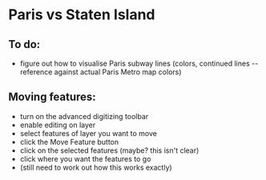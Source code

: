 # Paris vs Staten Island

## To do:
* figure out how to visualise Paris subway lines (colors, continued lines -- reference against actual Paris Metro map colors)

## Moving features:
* turn on the advanced digitizing toolbar
* enable editing on layer
* select features of layer you want to move
* click the Move Feature button
* click on the selected features (maybe? this isn't clear)
* click where you want the features to go
* (still need to work out how this works exactly)




